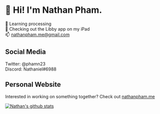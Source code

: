 # 👋 Hi! I'm Nathan Pham.
🥳 Learning processing      
📙 Checking out the Libby app on my iPad    
📫 [nathanpham.me@gmail.com](mailto:nathanpham.me@gmail.com) 

## Social Media
Twitter: @phamn23    
Discord: Nathaniel#6988  

## Personal Website
Interested in working on something together? Check out [nathanpham.me](https://nathanpham.me)

[![Nathan's github stats](https://github-readme-stats.vercel.app/api?username=nathan-pham&theme=radical&show_icons=true)](https://github.com/anuraghazra/github-readme-stats)
